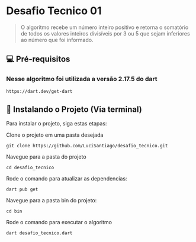 # Desafio Tecnico 01



> O algoritmo recebe um número inteiro positivo e retorna o somatório de todos os valores inteiros divisíveis por 3 ou 5 que sejam inferiores ao número que foi informado.


## 💻 Pré-requisitos

### Nesse algoritmo foi utilizada a versão 2.17.5 do dart
```
https://dart.dev/get-dart
```

## 🚀 Instalando o Projeto (Via terminal)

Para instalar o projeto, siga estas etapas:

Clone o projeto em uma pasta desejada
```
git clone https://github.com/LuciSantiago/desafio_tecnico.git
```
Navegue para a pasta do projeto
```
cd desafio_tecnico
```
Rode o comando para atualizar as dependencias:
```
dart pub get
```
Navegue para a pasta bin do projeto:
```
cd bin
```
Rode o comando para executar o algoritmo
```
dart desafio_tecnico.dart
```






